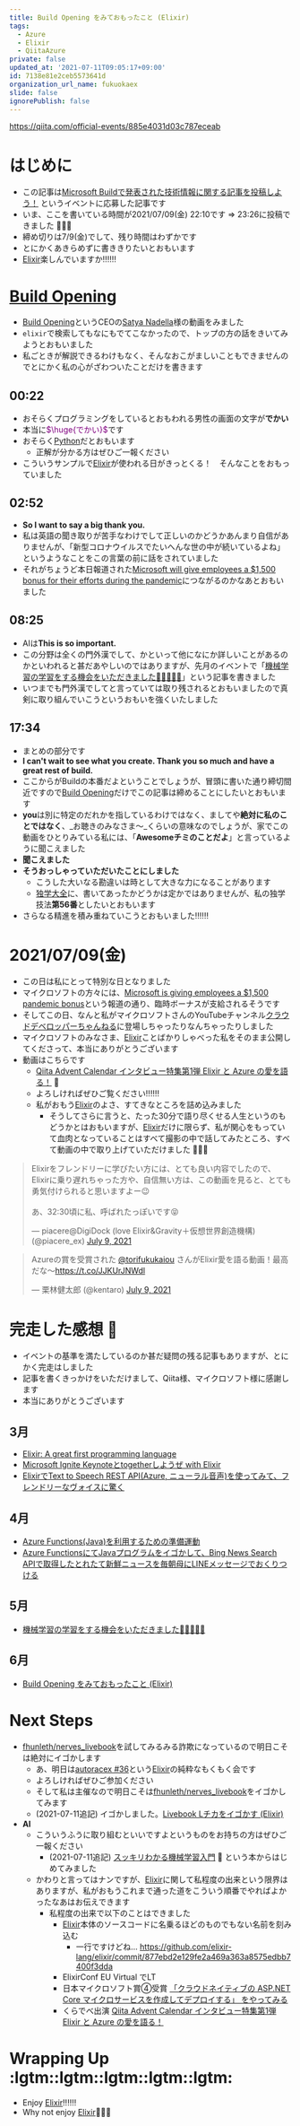 ```yaml
---
title: Build Opening をみておもったこと (Elixir)
tags:
  - Azure
  - Elixir
  - QiitaAzure
private: false
updated_at: '2021-07-11T09:05:17+09:00'
id: 7138e81e2ceb5573641d
organization_url_name: fukuokaex
slide: false
ignorePublish: false
---
```

https://qiita.com/official-events/885e4031d03c787eceab

# はじめに
- この記事は[Microsoft Buildで発表された技術情報に関する記事を投稿しよう！](https://qiita.com/official-events/885e4031d03c787eceab) というイベントに応募した記事です
- いま、ここを書いている時間が2021/07/09(金) 22:10です => 23:26に投稿できました :tada::tada::tada:
- 締め切りは7/9(金)でして、残り時間はわずかです
- とにかくあきらめずに書ききりたいとおもいます
- [Elixir](https://elixir-lang.org/)楽しんでいますか:bangbang::bangbang::bangbang:

# [Build Opening](https://mybuild.microsoft.com/sessions/ff7c228c-3471-4ea2-90f1-4673d511c41c?source=sessions)
- [Build Opening](https://mybuild.microsoft.com/sessions/ff7c228c-3471-4ea2-90f1-4673d511c41c?source=sessions)というCEOの[Satya Nadella](https://twitter.com/satyanadella)様の動画をみました
- `elixir`で検索してもなにもでてこなかったので、トップの方の話をきいてみようとおもいました
- 私ごときが解説できるわけもなく、そんなおこがましいこともできませんのでとにかく私の心がざわついたことだけを書きます

## 00:22
- おそらくプログラミングをしているとおもわれる男性の画面の文字が**でかい**
- 本当に<font color="purple">$\huge{でかい}$</font>です
- おそらく[Python](https://www.python.org/)だとおもいます
    - 正解が分かる方はぜひご一報ください
- こういうサンプルで[Elixir](https://elixir-lang.org/)が使われる日がきっとくる！　そんなことをおもっていました

## 02:52
- **So I want to say a big thank you.**
- 私は英語の聞き取りが苦手なわけでして正しいのかどうかあんまり自信がありませんが、「新型コロナウイルスでたいへんな世の中が続いているよね」というようなことをこの言葉の前に話をされていました
- それがちょうど本日報道された[Microsoft will give employees a $1,500 bonus for their efforts during the pandemic](https://twitter.com/chomado/status/1413333570064556041)につながるのかなあとおもいました

## 08:25
- AIは**This is so important.**
- この分野は全くの門外漢でして、かといって他になにか詳しいことがあるのかといわれると甚だあやしいのではありますが、先月のイベントで「[機械学習の学習をする機会をいただきました🙏🙏🙏🙏🙏](https://qiita.com/torifukukaiou/items/b9bce71901ab38f359ec)」という記事を書きました
- いつまでも門外漢でしてと言っていては取り残されるとおもいましたので真剣に取り組んでいこうというおもいを強くいたしました

## 17:34
- まとめの部分です
- **I can't wait to see what you create. Thank you so much and have a great rest of build.**
- ここからがBuildの本番だよということでしょうが、冒頭に書いた通り締切間近ですので[Build Opening](https://mybuild.microsoft.com/sessions/ff7c228c-3471-4ea2-90f1-4673d511c41c?source=sessions)だけでこの記事は締めることにしたいとおもいます
- **you**は別に特定のだれかを指しているわけではなく、ましてや**絶対に私のことではなく**、_お聴きのみなさま〜_くらいの意味なのでしょうが、家でこの動画をひとりみている私には、「**Awesomeチミのことだよ**」と言っているように聞こえました
- **聞こえました**
- **そうおっしゃっていただいたことにしました**
    - こうした大いなる勘違いは時として大きな力になることがあります
    - [独学大全](https://www.diamond.co.jp/book/9784478108536.html)に、書いてあったかどうかは定かではありませんが、私の独学技法**第56番**としたいとおもいます
- さらなる精進を積み重ねていこうとおもいました:bangbang::bangbang::bangbang:

# 2021/07/09(金)
- この日は私にとって特別な日となりました
- マイクロソフトの方々には、[Microsoft is giving employees a $1,500 pandemic bonus](https://www.theverge.com/2021/7/8/22568582/microsoft-employee-pandemic-bonus-1500-dollars)という報道の通り、臨時ボーナスが支給されるそうです
- そしてこの日、なんと私がマイクロソフトさんのYouTubeチャンネル[クラウドデベロッパーちゃんねる](https://www.youtube.com/channel/UCMmRHq3E_9Hc9noZeo3zDCw)に登場しちゃったりなんちゃったりしました
- マイクロソフトのみなさま、[Elixir](https://elixir-lang.org/)ことばかりしゃべった私をそのまま公開してくださって、本当にありがとうございます
- 動画はこちらです
    - [Qiita Advent Calendar インタビュー特集第1弾 Elixir と Azure の愛を語る！](https://www.youtube.com/watch?v=R3o8vR1A9ao) :movie_camera: 
    - よろしければぜひご覧ください:bangbang::bangbang::bangbang:
    - 私がおもう[Elixir](https://elixir-lang.org/)のよさ、すてきなところを詰め込みました
        - そうしてさらに言うと、たった30分で語り尽くせる人生というのもどうかとはおもいますが、[Elixir](https://elixir-lang.org/)だけに限らず、私が関心をもっていて血肉となっていることはすべて撮影の中で話してみたところ、すべて動画の中で取り上げていただけました :pray::pray::pray:

<blockquote class="twitter-tweet"><p lang="ja" dir="ltr">Elixirをフレンドリーに学びたい方には、とても良い内容でしたので、Elixirに乗り遅れちゃった方や、自信無い方は、この動画を見ると、とても勇気付けられると思いますよー😉<br><br>あ、32:30頃に私、呼ばれたっぽいです😝</p>&mdash; piacere@DigiDock (love Elixir&amp;Gravity＋仮想世界創造機構) (@piacere_ex) <a href="https://twitter.com/piacere_ex/status/1413429066670112776?ref_src=twsrc%5Etfw">July 9, 2021</a></blockquote> <script async src="https://platform.twitter.com/widgets.js" charset="utf-8"></script>

<blockquote class="twitter-tweet"><p lang="ja" dir="ltr">Azureの賞を受賞された <a href="https://twitter.com/torifukukaiou?ref_src=twsrc%5Etfw">@torifukukaiou</a> さんがElixir愛を語る動画！最高だな〜<a href="https://t.co/JJKUrJNWdl">https://t.co/JJKUrJNWdl</a></p>&mdash; 栗林健太郎 (@kentaro) <a href="https://twitter.com/kentaro/status/1413411424496283653?ref_src=twsrc%5Etfw">July 9, 2021</a></blockquote> <script async src="https://platform.twitter.com/widgets.js" charset="utf-8"></script>

# 完走した感想 :runner:
- イベントの基準を満たしているのか甚だ疑問の残る記事もありますが、とにかく完走はしました
- 記事を書くきっかけをいただけまして、Qiita様、マイクロソフト様に感謝します
- 本当にありがとうございます
 
## 3月
- [Elixir: A great first programming language](https://qiita.com/torifukukaiou/items/aecb1297672163f7d5f4)
- [Microsoft Ignite Keynoteとtogetherしようぜ with Elixir](https://qiita.com/torifukukaiou/items/64616a2999f8628a10ed)
- [ElixirでText to Speech REST API(Azure, ニューラル音声)を使ってみて、フレンドリーなヴォイスに驚く](https://qiita.com/torifukukaiou/items/4ce31ea7f6041aae68be)

## 4月
- [Azure Functions(Java)を利用するための準備運動](https://qiita.com/torifukukaiou/items/b6557ce35e18e1502e23)
- [Azure FunctionsにてJavaプログラムをイゴかして、Bing News Search APIで取得したとれたて新鮮ニュースを毎朝母にLINEメッセージでおくりつける](https://qiita.com/torifukukaiou/items/982aded76cf1f9bb5a99)

## 5月
- [機械学習の学習をする機会をいただきました🙏🙏🙏🙏🙏](https://qiita.com/torifukukaiou/items/b9bce71901ab38f359ec)

## 6月
- [Build Opening をみておもったこと (Elixir)](https://qiita.com/torifukukaiou/items/7138e81e2ceb5573641d)

# Next Steps
- [fhunleth/nerves_livebook](https://github.com/fhunleth/nerves_livebook)を試してみるみる詐欺になっているので明日こそは絶対にイゴかします
    - あ、明日は[autoracex #36](https://autoracex.connpass.com/event/218699/)という[Elixir](https://elixir-lang.org/)の純粋なもくもく会です
    - よろしければぜひご参加ください
    - そして私は主催なので明日こそは[fhunleth/nerves_livebook](https://github.com/fhunleth/nerves_livebook)をイゴかしてみます
    - (2021-07-11追記) イゴかしました。[Livebook Lチカをイゴかす (Elixir)](https://qiita.com/torifukukaiou/items/2f7c9f460fde510356e8)
- **AI**
    - こういうふうに取り組むといいですよというものをお持ちの方はぜひご一報ください
        - (2021-07-11追記) [スッキリわかる機械学習入門](https://sukkiri.jp/books/sukkiri_ml) :book: という本からはじめてみました
    - かわりと言ってはナンですが、[Elixir](https://elixir-lang.org/)に関して私程度の出来という限界はありますが、私がおもうこれまで通った道をこういう順番でやればよかったなあはお伝えできます
        - 私程度の出来で以下のことはできました
            - [Elixir](https://elixir-lang.org/)本体のソースコードに名乗るほどのものでもない名前を刻み込む
                - 一行ですけどね... https://github.com/elixir-lang/elixir/commit/877ebd2e129fe2a469a363a8575edbb7400f3dda
            - ElixirConf EU Virtual でLT
            - 日本マイクロソフト賞④受賞 [「クラウドネイティブの ASP.NET Core マイクロサービスを作成してデプロイする」 をやってみる](https://qiita.com/torifukukaiou/items/a7b1b1545a93170eee62)
            - くらでべ出演 [Qiita Advent Calendar インタビュー特集第1弾 Elixir と Azure の愛を語る！](https://www.youtube.com/watch?v=R3o8vR1A9ao)


# Wrapping Up :lgtm::lgtm::lgtm::lgtm::lgtm: 
- Enjoy [Elixir](https://elixir-lang.org/):bangbang::bangbang::bangbang:
- Why not enjoy [Elixir](https://elixir-lang.org/):rocket::rocket::rocket:
